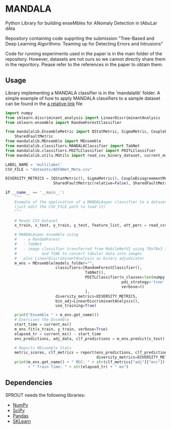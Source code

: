 # MANDALA

Python Library for building enseMbles for ANomaly Detection in tAbuLar dAta

Repository containing code supprting the submission "Tree-Based and Deep Learning Algorithms: Teaming up for Detecting Errors and Intrusions"

Code for running experiments used in the paper is in the main folder of the repository. However, datasets are not ours so we cannot directly share them in the reporitory. Please refer to the references in the paper to obtain them.

## Usage

Library implementing a MANDALA classifier is in the 'mandalalib' folder.
A simple example of how to apply MANDALA classifiers to a sample dataset can be found in the [a relative link](example_mandalaspec.py) file

```python
import numpy
from sklearn.discriminant_analysis import LinearDiscriminantAnalysis
from sklearn.ensemble import RandomForestClassifier

from mandalalib.EnsembleMetric import QStatMetric, SigmaMetric, CoupleDisagreementMetric, DisagreementMetric, \
    SharedFaultMetric
from mandalalib.MEnsemble import MEnsemble
from mandalalib.classifiers.MANDALAClassifier import TabNet
from mandalalib.classifiers.PDITLClassifier import PDITLClassifier
from mandalalib.utils.MUtils import read_csv_binary_dataset, current_ms, report

LABEL_NAME = 'multilabel'
CSV_FILE = "datasets/ADFANet_Meta.csv"

DIVERSITY_METRICS = [QStatMetric(), SigmaMetric(), CoupleDisagreementMetric(), DisagreementMetric(),
                     SharedFaultMetric(relative=False), SharedFaultMetric(relative=True)]

if __name__ == '__main__':
    """
    Example of the application of a MANDALAspec classifier to a dataset 
    (just edit the CSV_FILE path to load it)
    """

    # Reads CSV Dataset
    x_train, x_test, y_train, y_test, feature_list, att_perc = read_csv_binary_dataset(CSV_FILE, limit=10000)

    # MANDALAspec ensemble using
    #   - a RandomForest
    #   - TabNet
    #   - image classifier transferred from MobileNetV2 using 70x70x3 image
    #           and TSNE to convert tabular data into images
    #   plus LinearDiscriminantAnalysis as binary adjudicator
    m_ens = MEnsemble(models_folder="",
                      classifiers=[RandomForestClassifier(),
                                   TabNet(),
                                   PDITLClassifier(n_classes=len(numpy.unique(y_train)), img_size=70,
                                                   pdi_strategy='tsne', epochs=50, bsize=1024, val_split=0.3,
                                                   verbose=0)
                                   ],
                      diversity_metrics=DIVERSITY_METRICS,
                      bin_adj=LinearDiscriminantAnalysis(),
                      use_training=True)

    print("Ensemble " + m_ens.get_name())
    # Exercises the Ensemble
    start_time = current_ms()
    m_ens.fit(x_train, y_train, verbose=True)
    elapsed_tr = current_ms() - start_time
    ens_predictions, adj_data, clf_predictions = m_ens.predict(x_test)

    # Reports MEnsemble Stats
    metric_scores, clf_metrics = report(ens_predictions, clf_predictions, y_test,
                                        diversity_metrics=DIVERSITY_METRICS, verbose=False)
    print(m_ens.get_name() + " MCC: " + str(clf_metrics["adj"]["mcc"])
          + " Train Time: " + str(elapsed_tr) + " ms")
```

## Dependencies

SPROUT needs the following libraries:
- <a href="https://numpy.org/">NumPy</a>
- <a href="https://scipy.org/">SciPy</a>
- <a href="https://pandas.pydata.org/">Pandas</a>
- <a href="https://scikit-learn.org/stable/">SKLearn</a>
